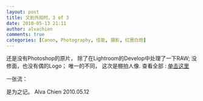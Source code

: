 ```yaml
---
layout: post
title: 又到外拍时，3 of 3
date: 2010-05-13 21:11
author: alvachien
comments: true
categories: [Canon, Photography, 佳能, 摄影, 红圈白炮]
---
```

还是没有Photoshop的原片，
除了在Lightroom的Develop中处理了一下RAW;
没修面，也没有偶的Logo；
唯一的不同，
这次是棚拍人像.
查看全部 : <a href="http://www.flickr.com/photos/alvachien/sets/72157623922818473/">单击这里</a>
 
一张流：
<img src="http://farm2.static.flickr.com/1138/4601144223_f9c6be771f_b.jpg" alt="" />

是为之记。
Alva Chien
2010.05.12
